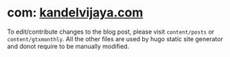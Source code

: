 # com: [kandelvijaya.com](http://www.kanelvijaya.com)

To edit/contribute changes to the blog post, please visit `content/posts` or `content/gtxmonthly`.
All the other files are used by hugo static site generator and donot require to be manually modified.

